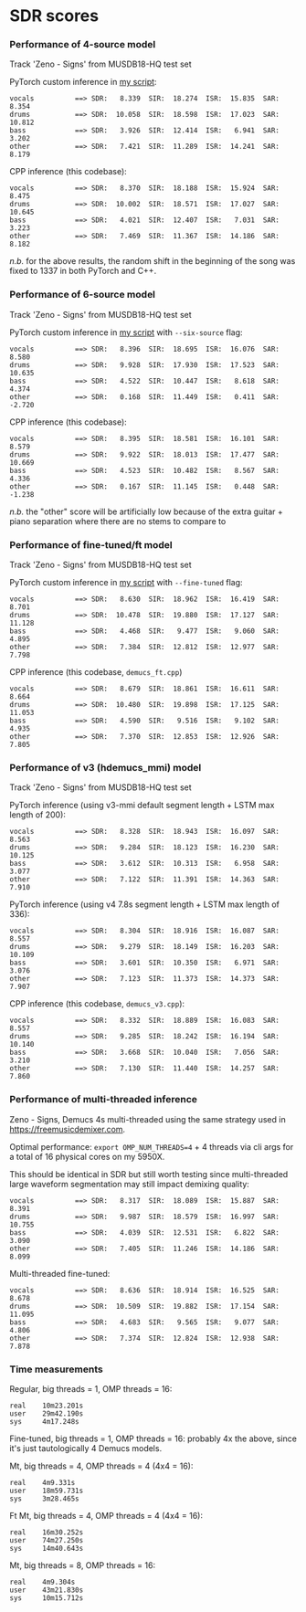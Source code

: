 # SDR scores

### Performance of 4-source model

Track 'Zeno - Signs' from MUSDB18-HQ test set

PyTorch custom inference in [my script](./scripts/demucs_pytorch_inference.py):
```
vocals          ==> SDR:   8.339  SIR:  18.274  ISR:  15.835  SAR:   8.354
drums           ==> SDR:  10.058  SIR:  18.598  ISR:  17.023  SAR:  10.812
bass            ==> SDR:   3.926  SIR:  12.414  ISR:   6.941  SAR:   3.202
other           ==> SDR:   7.421  SIR:  11.289  ISR:  14.241  SAR:   8.179
```
CPP inference (this codebase):
```
vocals          ==> SDR:   8.370  SIR:  18.188  ISR:  15.924  SAR:   8.475
drums           ==> SDR:  10.002  SIR:  18.571  ISR:  17.027  SAR:  10.645
bass            ==> SDR:   4.021  SIR:  12.407  ISR:   7.031  SAR:   3.223
other           ==> SDR:   7.469  SIR:  11.367  ISR:  14.186  SAR:   8.182
```
*n.b.* for the above results, the random shift in the beginning of the song was fixed to 1337 in both PyTorch and C++.

### Performance of 6-source model

Track 'Zeno - Signs' from MUSDB18-HQ test set

PyTorch custom inference in [my script](./scripts/demucs_pytorch_inference.py) with `--six-source` flag:
```
vocals          ==> SDR:   8.396  SIR:  18.695  ISR:  16.076  SAR:   8.580
drums           ==> SDR:   9.928  SIR:  17.930  ISR:  17.523  SAR:  10.635
bass            ==> SDR:   4.522  SIR:  10.447  ISR:   8.618  SAR:   4.374
other           ==> SDR:   0.168  SIR:  11.449  ISR:   0.411  SAR:  -2.720
```
CPP inference (this codebase):
```
vocals          ==> SDR:   8.395  SIR:  18.581  ISR:  16.101  SAR:   8.579
drums           ==> SDR:   9.922  SIR:  18.013  ISR:  17.477  SAR:  10.669
bass            ==> SDR:   4.523  SIR:  10.482  ISR:   8.567  SAR:   4.336
other           ==> SDR:   0.167  SIR:  11.145  ISR:   0.448  SAR:  -1.238
```

*n.b.* the "other" score will be artificially low because of the extra guitar + piano separation where there are no stems to compare to

### Performance of fine-tuned/ft model

Track 'Zeno - Signs' from MUSDB18-HQ test set

PyTorch custom inference in [my script](./scripts/demucs_pytorch_inference.py) with `--fine-tuned` flag:
```
vocals          ==> SDR:   8.630  SIR:  18.962  ISR:  16.419  SAR:   8.701
drums           ==> SDR:  10.478  SIR:  19.880  ISR:  17.127  SAR:  11.128
bass            ==> SDR:   4.468  SIR:   9.477  ISR:   9.060  SAR:   4.895
other           ==> SDR:   7.384  SIR:  12.812  ISR:  12.977  SAR:   7.798
```
CPP inference (this codebase, `demucs_ft.cpp`)
```
vocals          ==> SDR:   8.679  SIR:  18.861  ISR:  16.611  SAR:   8.664
drums           ==> SDR:  10.480  SIR:  19.898  ISR:  17.125  SAR:  11.053
bass            ==> SDR:   4.590  SIR:   9.516  ISR:   9.102  SAR:   4.935
other           ==> SDR:   7.370  SIR:  12.853  ISR:  12.926  SAR:   7.805
```

### Performance of v3 (hdemucs_mmi) model

Track 'Zeno - Signs' from MUSDB18-HQ test set

PyTorch inference (using v3-mmi default segment length + LSTM max length of 200):
```
vocals          ==> SDR:   8.328  SIR:  18.943  ISR:  16.097  SAR:   8.563
drums           ==> SDR:   9.284  SIR:  18.123  ISR:  16.230  SAR:  10.125
bass            ==> SDR:   3.612  SIR:  10.313  ISR:   6.958  SAR:   3.077
other           ==> SDR:   7.122  SIR:  11.391  ISR:  14.363  SAR:   7.910
```
PyTorch inference (using v4 7.8s segment length + LSTM max length of 336):
```
vocals          ==> SDR:   8.304  SIR:  18.916  ISR:  16.087  SAR:   8.557
drums           ==> SDR:   9.279  SIR:  18.149  ISR:  16.203  SAR:  10.109
bass            ==> SDR:   3.601  SIR:  10.350  ISR:   6.971  SAR:   3.076
other           ==> SDR:   7.123  SIR:  11.373  ISR:  14.373  SAR:   7.907
```
CPP inference (this codebase, `demucs_v3.cpp`):
```
vocals          ==> SDR:   8.332  SIR:  18.889  ISR:  16.083  SAR:   8.557
drums           ==> SDR:   9.285  SIR:  18.242  ISR:  16.194  SAR:  10.140
bass            ==> SDR:   3.668  SIR:  10.040  ISR:   7.056  SAR:   3.210
other           ==> SDR:   7.130  SIR:  11.440  ISR:  14.257  SAR:   7.860
```

### Performance of multi-threaded inference

Zeno - Signs, Demucs 4s multi-threaded using the same strategy used in <https://freemusicdemixer.com>.

Optimal performance: `export OMP_NUM_THREADS=4` + 4 threads via cli args for a total of 16 physical cores on my 5950X.

This should be identical in SDR but still worth testing since multi-threaded large waveform segmentation may still impact demixing quality:
```
vocals          ==> SDR:   8.317  SIR:  18.089  ISR:  15.887  SAR:   8.391
drums           ==> SDR:   9.987  SIR:  18.579  ISR:  16.997  SAR:  10.755
bass            ==> SDR:   4.039  SIR:  12.531  ISR:   6.822  SAR:   3.090
other           ==> SDR:   7.405  SIR:  11.246  ISR:  14.186  SAR:   8.099
```

Multi-threaded fine-tuned:
```
vocals          ==> SDR:   8.636  SIR:  18.914  ISR:  16.525  SAR:   8.678
drums           ==> SDR:  10.509  SIR:  19.882  ISR:  17.154  SAR:  11.095
bass            ==> SDR:   4.683  SIR:   9.565  ISR:   9.077  SAR:   4.806
other           ==> SDR:   7.374  SIR:  12.824  ISR:  12.938  SAR:   7.878
```

### Time measurements

Regular, big threads = 1, OMP threads = 16:
```
real    10m23.201s
user    29m42.190s
sys     4m17.248s
```

Fine-tuned, big threads = 1, OMP threads = 16: probably 4x the above, since it's just tautologically 4 Demucs models.

Mt, big threads = 4, OMP threads = 4 (4x4 = 16):
```
real    4m9.331s
user    18m59.731s
sys     3m28.465s
```

Ft Mt, big threads = 4, OMP threads = 4 (4x4 = 16):
```
real    16m30.252s
user    74m27.250s
sys     14m40.643s
```

Mt, big threads = 8, OMP threads = 16:
```
real    4m9.304s
user    43m21.830s
sys     10m15.712s
```
